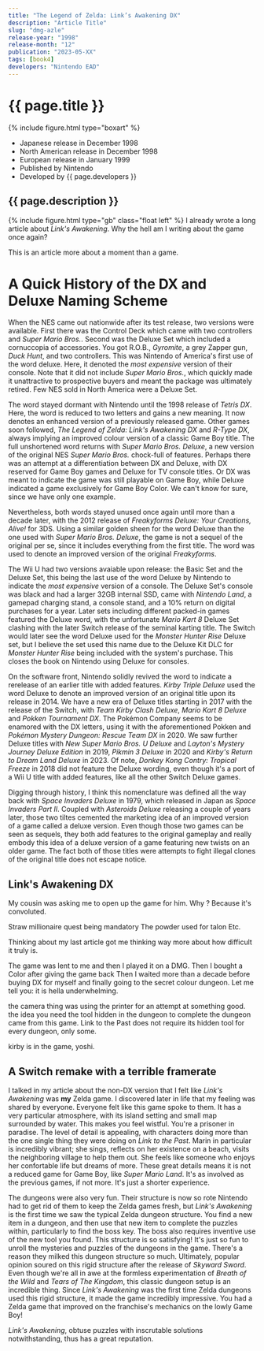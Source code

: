 ```yaml
---
title: "The Legend of Zelda: Link’s Awakening DX"
description: "Article Title"
slug: "dmg-azle"
release-year: "1998"
release-month: "12"
publication: "2023-05-XX"
tags: [book4]
developers: "Nintendo EAD"
---
```

# {{ page.title }}
{% include figure.html type="boxart" %}
- Japanese release in December 1998
- North American release in December 1998
- European release in January 1999
- Published by Nintendo
- Developed by {{ page.developers }}

## {{ page.description }}

{% include figure.html type="gb" class="float left" %}
I already wrote a long article about *Link's Awakening*. Why the hell am I writing about the game once again?

This is an article more about a moment than a game.

# A Quick History of the DX and Deluxe Naming Scheme
When the NES came out nationwide after its test release, two versions were available. First there was the Control Deck which came with two controllers and *Super Mario Bros.*. Second was the Deluxe Set which included a cornuccopia of accessories. You got R.O.B., *Gyromite*, a grey Zapper gun, *Duck Hunt*, and two controllers. This was Nintendo of America's first use of the word deluxe. Here, it denoted the *most expensive* version of their console. Note that it did not include *Super Mario Bros.*, which quickly made it unattractive to prospective buyers and meant the package was ultimately retired. Few NES sold in North America were a Deluxe Set.

The word stayed dormant with Nintendo until the 1998 release of *Tetris DX*. Here, the word is reduced to two letters and gains a new meaning. It now denotes an enhanced version of a previously released game. Other games soon followed, *The Legend of Zelda: Link's Awakening DX* and *R-Type DX*, always implying an improved colour version of a classic Game Boy title. The full unshortened word returns with *Super Mario Bros. Deluxe*, a new version of the original NES *Super Mario Bros.* chock-full of features. Perhaps there was an attempt at a differentiation between DX and Deluxe, with DX reserved for Game Boy games and Deluxe for TV console titles. Or DX was meant to indicate the game was still playable on Game Boy, while Deluxe indicated a game exclusively for Game Boy Color. We can't know for sure, since we have only one example.

Nevertheless, both words stayed unused once again until more than a decade later, with the 2012 release of *Freakyforms Deluxe: Your Creations, Alive!* for 3DS. Using a similar golden sheen for the word Deluxe than the one used with *Super Mario Bros. Deluxe*, the game is not a sequel of the original per se, since it includes everything from the first title. The word was used to denote an improved version of the original *Freakyforms*.

The Wii U had two versions avaiable upon release: the Basic Set and the Deluxe Set, this being the last use of the word Deluxe by Nintendo to indicate the *most expensive* version of a console. The Deluxe Set's console was black and had a larger 32GB internal SSD, came with *Nintendo Land*, a gamepad charging stand, a console stand, and a 10% return on digital purchases for a year. Later sets including different packed-in games featured the Deluxe word, with the unfortunate *Mario Kart 8* Deluxe Set clashing with the later Switch release of the seminal karting title. The Switch would later see the word Deluxe used for the *Monster Hunter Rise* Deluxe set, but I believe the set used this name due to the Deluxe Kit DLC for *Monster Hunter Rise* being included with the system's purchase. This closes the book on Nintendo using Deluxe for consoles.

On the software front, Nintendo solidly revived the word to indicate a rerelease of an earlier title with added features. *Kirby Triple Deluxe* used the word Deluxe to denote an improved version of an original title upon its release in 2014. We have a new era of Deluxe titles starting in 2017 with the release of the Switch, with *Team Kirby Clash Deluxe*, *Mario Kart 8 Deluxe* and *Pokken Tournament DX*. The Pokémon Company seems to be enamored with the DX letters, using it with the aforementioned Pokken and *Pokémon Mystery Dungeon: Rescue Team DX* in 2020. We saw further Deluxe titles with *New Super Mario Bros. U Deluxe* and *Layton's Mystery Journey Deluxe Edition* in 2019, *Pikmin 3 Deluxe* in 2020 and *Kirby's Return to Dream Land Deluxe* in 2023. Of note, *Donkey Kong Contry: Tropical Freeze* in 2018 did not feature the Deluxe wording, even though it's a port of a Wii U title with added features, like all the other Switch Deluxe games.

Digging through history, I think this nomenclature was defined all the way back with *Space Invaders Deluxe* in 1979, which released in Japan as *Space Invaders Part II*. Coupled with *Asteroids Deluxe* releasing a couple of years later, those two tiltes cemented the marketing idea of an improved version of a game called a deluxe version. Even though those two games can be seen as sequels, they both add features to the original gameplay and really embody this idea of a deluxe version of a game featuring new twists on an older game. The fact both of those titles were attempts to fight illegal clones of the original title does not escape notice.

## Link's Awakening DX
My cousin was asking me to open up the game for him. Why ? Because it's convoluted.

Straw millionaire quest being mandatory
The powder used for talon
Etc.

Thinking about my last article got me thinking way more about how difficult it truly is.

The game was lent to me and then I played it on a DMG. Then I bought a Color after giving the game back Then I waited more than a decade before buying DX for myself and finally going to the secret colour dungeon. Let me tell you: it is hella underwhelming.

the camera thing was using the printer for an attempt at something good.
the idea you need the tool hidden in the dungeon to complete the dungeon came from this game. Link to the Past does not require its hidden tool for every dungeon, only some.

kirby is in the game, yoshi.

## A Switch remake with a terrible framerate
I talked in my article about the non-DX version that I felt like *Link's Awakening* was **my** Zelda game. I discovered later in life that my feeling was shared by everyone. Everyone felt like this game spoke to them. It has a very particular atmosphere, with its island setting and small map surrounded by water. This makes you feel wistful. You're a prisoner in paradise. The level of detail is appealing, with characters doing more than the one single thing they were doing on *Link to the Past*. Marin in particular is incredibly vibrant; she sings, reflects on her existence on a beach, visits the neighboring village to help them out. She feels like someone who enjoys her confortable life but dreams of more. These great details means it is not a reduced game for Game Boy, like *Super Mario Land*. It's as involved as the previous games, if not more. It's just a shorter experience.

The dungeons were also very fun. Their structure is now so rote Nintendo had to get rid of them to keep the Zelda games fresh, but *Link's Awakening* is the first time we saw the typical Zelda dungeon structure. You find a new item in a dungeon, and then use that new item to complete the puzzles within, particularly to find the boss key. The boss also requires inventive use of the new tool you found. This structure is so satisfying! It's just so fun to unroll the mysteries and puzzles of the dungeons in the game. There's a reason they milked this dungeon structure so much. Ultimately, popular opinion soured on this rigid structure after the release of *Skyward Sword*. Even though we're all in awe at the formless experimentation of *Breath of the Wild* and *Tears of The Kingdom*, this classic dungeon setup is an incredible thing. Since *Link's Awakening* was the first time Zelda dungeons used this rigid structure, it made the game incredibly impressive. You had a Zelda game that improved on the franchise's mechanics on the lowly Game Boy!

*Link's Awakening*, obtuse puzzles with inscrutable solutions notwithstanding, thus has a great reputation.